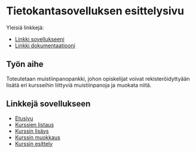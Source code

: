 # Tietokantasovelluksen esittelysivu

Yleisiä linkkejä:

* [Linkki sovellukseeni](http://kaurijok.users.cs.helsinki.fi/tsoham/)
* [Linkki dokumentaatiooni](https://github.com/Laukau/Muistiinpanopankki/blob/master/doc/dokumentaatio.pdf)

## Työn aihe

Toteutetaan muistiinpanopankki, johon opiskelijat voivat rekisteröidyttyään lisätä eri kursseihin liittyviä muistiinpanoja ja muokata niitä. 

## Linkkejä sovellukseen

* [Etusivu](http://kaurijok.users.cs.helsinki.fi/tsoham/)
* [Kurssien listaus](http://kaurijok.users.cs.helsinki.fi/tsoham/course)
* [Kurssin lisäys](http://kaurijok.users.cs.helsinki.fi/tsoham/course/new)
* [Kurssin muokkaus](http://kaurijok.users.cs.helsinki.fi/tsoham/course/1/edit)
* [Kurssin esittely](http://kaurijok.users.cs.helsinki.fi/tsoham/course/1)
